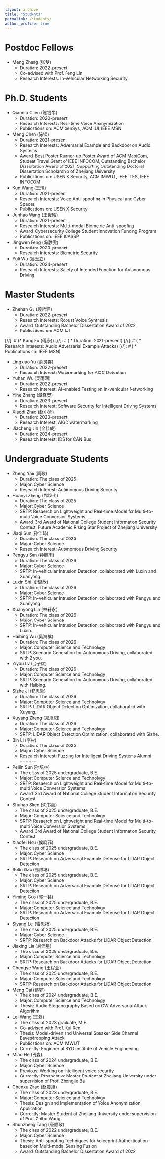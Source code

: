 ```yaml
---
layout: archive
title: "Students"
permalink: /students/
author_profile: true
---
```


Postdoc Fellows
======
* Meng Zhang (张梦)
  * Duration: 2022-present
  * Co-advised with Prof. Feng Lin
  * Research Interests: In-Vehicular Networking Security

Ph.D. Students
======
* Qianniu Chen (陈钱牛)
  * Duration: 2020-present
  * Research Interests: Real-time Voice Anonymization
  * Publications on: ACM SenSys, ACM IUI, IEEE MSN
* Meng Chen (陈锰)
  * Duration: 2021-present
  * Research Interests: Adversarial Example and Backdoor on Audio Systems
  * Award: Best Poster Runner-up Poster Award of ACM MobiCom, Student Travel Grant of IEEE INFOCOM, Outstanding Bachelor Dissertation Award of 2021, Supporting Outstanding Doctoral Dissertation Scholarship of Zhejiang University
  * Publications on: USENIX Security, ACM IMWUT, IEEE TIFS, IEEE INFOCOM
* Kun Wang (王琨)
  * Duration: 2021-present
  * Research Interests: Voice Anti-spoofing in Physical and Cyber Spaces
  * Publications on: USENIX Security
* Junhao Wang (王俊皓)
  * Duration: 2021-present
  * Research Interests: Multi-modal Biometric Anti-spoofing
  * Award: Cybersecurity College Student Innovation Funding Program
  * Publications on: IEEE ICASSP
* Jingwen Feng (冯静雯)
  * Duration: 2023-present
  * Research Interests: Biometric Security
* Yuli Wu (吴玉立)
  * Duration: 2024-present
  * Research Interests: Safety of Intended Function for Autonomous Driving

Master Students
======
* Zhehan Gu (顾哲涵)
  * Duration: 2022-present
  * Research Interests: Robust Voice Synthesis
  * Award: Outstanding Bachelor Dissertation Award of 2022
  * Publications on: ACM IUI

[//]: # (* Kang Fu (傅康))
[//]: # (  * Duration: 2021-present)
[//]: # (  * Research Interests: Audio Adversarial Example Attacks)
[//]: # (  * Publications on: IEEE MSN)

* Lingxiao Yu (俞灵霄)
  * Duration: 2022-present
  * Research Interest: Watermarking for AIGC Detection
* Yuhan Wu (吴雨涵)
  * Duration: 2022-present
  * Research Interest: AI-enabled Testing on In-vehicular Networking
* Yihe Zhang (章怿贺)
  * Duration: 2023-present
  * Research Interest: Software Security for Intelligent Driving Systems
* Xiaodi Zhao (赵小迪)
  * Duration: 2023-present
  * Research Interest: AIGC watermarking
* Jiacheng Jin (金佳成)
  * Duration: 2024-present
  * Research Interest: IDS for CAN Bus

Undergraduate Students
======
* Zheng Yan (闫政)
  * Duration: The class of 2025
  * Major: Cyber Science
  * Research Interest: Autonomous Driving Security
* Huanyi Zheng (郑焕弋)
  * Duration: The class of 2025
  * Major: Cyber Science
  * SRTP: Resaerch on Lightweight and Real-time Model for Multi-to-multi Voice Conversion Systems
  * Award: 3rd Award of National College Student Information Security Contest, Future Academic Rising Star Project of Zhejiang University
* Jiaqi Sun (孙佳琦)
  * Duration: The class of 2025
  * Major: Cyber Science
  * Research Interest: Autonomous Driving Security
* Pengyu Sun (孙鹏雨)
  * Duration: The class of 2026
  * Major: Cyber Science
  * SRTP: In-vehicular Intrusion Detection, collaborated with Luxin and Xuanyong.
* Luxin Shi (史璐欣)
  * Duration: The class of 2026
  * Major: Cyber Science
  * SRTP: In-vehicular Intrusion Detection, collaborated with Pengyu and Xuanyong.
* Xuanyong Lin (林轩永)
  * Duration: The class of 2026
  * Major: Cyber Science
  * SRTP: In-vehicular Intrusion Detection, collaborated with Pengyu and Luxin.
* Haibing Wu (吴海槟)
  * Duration: The class of 2026
  * Major: Computer Science and Technology
  * SRTP: Scenario Generation for Autonomous Driving, collaborated with Ziyou.
* Ziyou Lv (吕子优)
  * Duration: The class of 2026
  * Major: Computer Science and Technology
  * SRTP: Scenario Generation for Autonomous Driving, collaborated with Haibing.
* Sizhe Ji (纪思哲)
  * Duration: The class of 2026
  * Major: Computer Science and Technology
  * SRTP: LiDAR Object Detection Optimization, collaborated with Xuyang.
* Xuyang Zheng (郑旭阳)
  * Duration: The class of 2026
  * Major: Computer Science and Technology
  * SRTP: LiDAR Object Detection Optimization, collaborated with Sizhe.
* Bin Li (李彬)
  * Duration: The class of 2025
  * Major: Cyber Science
  * Research Interest: Fuzzing for Intelligent Driving Systems
Alumni
======
* Peilin Sun (孙培林)
  * The class of 2025 undergraduate, B.E.
  * Major: Computer Science and Technology
  * SRTP: Resaerch on Lightweight and Real-time Model for Multi-to-multi Voice Conversion Systems
  * Award: 3rd Award of National College Student Information Security Contest
* Shuhao Shen (沈书豪)
  * The class of 2025 undergraduate, B.E.
  * Major: Computer Science and Technology
  * SRTP: Resaerch on Lightweight and Real-time Model for Multi-to-multi Voice Conversion Systems
  * Award: 3rd Award of National College Student Information Security Contest
* Xiaofei Hou (候晓菲)
  * The class of 2025 undergraduate, B.E.
  * Major: Cyber Science
  * SRTP: Research on Adversarial Example Defense for LiDAR Object Detection
* Bolin Gao (高博琳)
  * The class of 2025 undergraduate, B.E.
  * Major: Cyber Science
  * SRTP: Research on Adversarial Example Defense for LiDAR Object Detection
* Yiming Guo (郭一铭)
  * The class of 2025 undergraduate, B.E.
  * Major: Computer Science and Technology
  * SRTP: Research on Adversarial Example Defense for LiDAR Object Detection
* Siyang Lei (雷思扬)
  * The class of 2025 undergraduate, B.E.
  * Major: Cyber Science
  * SRTP: Research on Backdoor Attacks for LiDAR Object Detection
* Jiaxing Liu (刘佳星)
  * The class of 2025 undergraduate, B.E.
  * Major: Computer Science and Technology
  * SRTP: Research on Backdoor Attacks for LiDAR Object Detection
* Chengye Wang (王程业)
  * The class of 2025 undergraduate, B.E.
  * Major: Computer Science and Technology
  * SRTP: Research on Backdoor Attacks for LiDAR Object Detection
* Meng Cai (蔡梦)
  * The class of 2024 undergraduate, B.E.
  * Major: Computer Science and Technology
  * Thesis: Audio Steganography Based on CW Adversarial Attack Algorithm
* Lei Wang (王磊)
  * The class of 2023 graduate, M.E.
  * Co-advised with Prof. Kui Ren
  * Thesis: Model-driven and Universal Speaker Side Channel Eavesdropping Attack
  * Publications on: ACM IMWUT
  * Currently: Enginner at BYD Institute of Vehicle Engineering
* Miao He (贺淼)
  * The class of 2024 undergraduate, B.E.
  * Major: Cyber Science
  * Previous: Working on intelligent voice security
  * Currently: Prospective Master Student at Zhejiang University under supervision of Prof. Zhongjie Ba
* Chenxu Zhao (赵晨旭)
  * The class of 2023 undergraduate, B.E.
  * Major: Computer Science and Technology
  * Thesis: Design and Implementation of Voice Anonymization Application
  * Currently: Master Student at Zhejiang University under supervision of Prof. Zhibo Wang
* Shunzheng Tang (唐顺政)
  * The class of 2022 undergraduate, B.E.
  * Major: Cyber Science
  * Thesis: Anti-spoofing Techniques for Voiceprint Authentication based on Multi-modal Sensing Fusion
  * Award: Outstanding Bachelor Dissertation Award of 2022